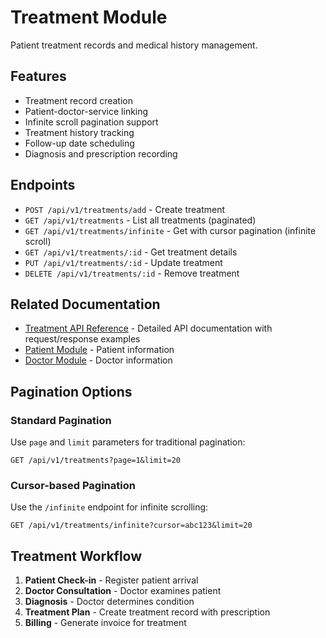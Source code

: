 # Treatment Module

Patient treatment records and medical history management.

## Features

- Treatment record creation
- Patient-doctor-service linking
- Infinite scroll pagination support
- Treatment history tracking
- Follow-up date scheduling
- Diagnosis and prescription recording

## Endpoints

- `POST /api/v1/treatments/add` - Create treatment
- `GET /api/v1/treatments` - List all treatments (paginated)
- `GET /api/v1/treatments/infinite` - Get with cursor pagination (infinite scroll)
- `GET /api/v1/treatments/:id` - Get treatment details
- `PUT /api/v1/treatments/:id` - Update treatment
- `DELETE /api/v1/treatments/:id` - Remove treatment

## Related Documentation

- [Treatment API Reference](../api/treatment.md) - Detailed API documentation with request/response examples
- [Patient Module](./patient.md) - Patient information
- [Doctor Module](./doctor.md) - Doctor information

## Pagination Options

### Standard Pagination

Use `page` and `limit` parameters for traditional pagination:

```
GET /api/v1/treatments?page=1&limit=20
```

### Cursor-based Pagination

Use the `/infinite` endpoint for infinite scrolling:

```
GET /api/v1/treatments/infinite?cursor=abc123&limit=20
```

## Treatment Workflow

1. **Patient Check-in** - Register patient arrival
2. **Doctor Consultation** - Doctor examines patient
3. **Diagnosis** - Doctor determines condition
4. **Treatment Plan** - Create treatment record with prescription
5. **Billing** - Generate invoice for treatment
